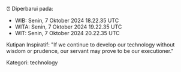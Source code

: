 ⏰ Diperbarui pada:
- WIB: Senin, 7 Oktober 2024 18.22.35 UTC
- WITA: Senin, 7 Oktober 2024 19.22.35 UTC
- WIT: Senin, 7 Oktober 2024 20.22.35 UTC

Kutipan Inspiratif:
"If we continue to develop our technology without wisdom or prudence, our servant may prove to be our executioner."


Kategori: technology

